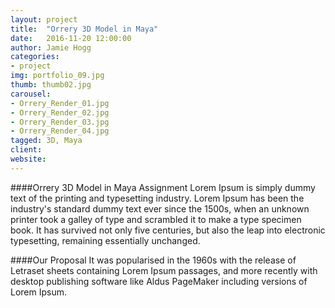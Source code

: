 ```yaml
---
layout: project
title:  "Orrery 3D Model in Maya"
date:   2016-11-20 12:00:00
author: Jamie Hogg
categories:
- project
img: portfolio_09.jpg
thumb: thumb02.jpg
carousel:
- Orrery_Render_01.jpg
- Orrery_Render_02.jpg
- Orrery_Render_03.jpg
- Orrery_Render_04.jpg
tagged: 3D, Maya
client: 
website: 
---
```

####Orrery 3D Model in Maya Assignment
Lorem Ipsum is simply dummy text of the printing and typesetting industry. Lorem Ipsum has been the industry's standard dummy text ever since the 1500s, when an unknown printer took a galley of type and scrambled it to make a type specimen book. It has survived not only five centuries, but also the leap into electronic typesetting, remaining essentially unchanged.

####Our Proposal
It was popularised in the 1960s with the release of Letraset sheets containing Lorem Ipsum passages, and more recently with desktop publishing software like Aldus PageMaker including versions of Lorem Ipsum.
